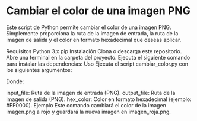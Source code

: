 # Cambiar el color de una imagen PNG
Este script de Python permite cambiar el color de una imagen PNG. Simplemente proporciona la ruta de la imagen de entrada, la ruta de la imagen de salida y el color en formato hexadecimal que deseas aplicar.

Requisitos
Python 3.x
pip
Instalación
Clona o descarga este repositorio.
Abre una terminal en la carpeta del proyecto.
Ejecuta el siguiente comando para instalar las dependencias:
Uso
Ejecuta el script cambiar_color.py con los siguientes argumentos:

Donde:

input_file: Ruta de la imagen de entrada (PNG).
output_file: Ruta de la imagen de salida (PNG).
hex_color: Color en formato hexadecimal (ejemplo: #FF0000).
Ejemplo
Este comando cambiará el color de la imagen imagen.png a rojo y guardará la nueva imagen en imagen_roja.png.
